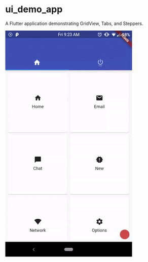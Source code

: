 # ui_demo_app

A Flutter application demonstrating GridView, Tabs, and Steppers.

![alt text](./demo.gif "Demo")
